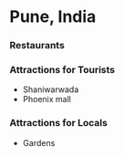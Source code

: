 # Pune, India

### Restaurants

### Attractions for Tourists

- Shaniwarwada
- Phoenix mall

### Attractions for Locals

- Gardens
